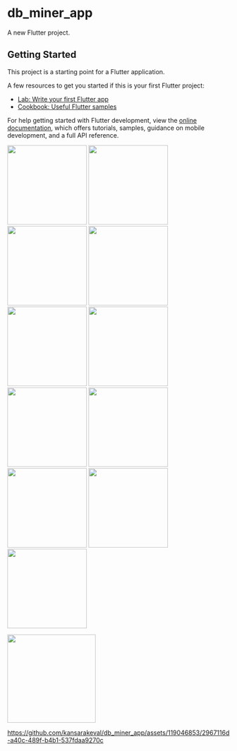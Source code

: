 # db_miner_app

A new Flutter project.

## Getting Started

This project is a starting point for a Flutter application.

A few resources to get you started if this is your first Flutter project:

- [Lab: Write your first Flutter app](https://docs.flutter.dev/get-started/codelab)
- [Cookbook: Useful Flutter samples](https://docs.flutter.dev/cookbook)

For help getting started with Flutter development, view the
[online documentation](https://docs.flutter.dev/), which offers tutorials,
samples, guidance on mobile development, and a full API reference.

<p>
  <img src="https://github.com/kansarakeval/db_miner_app/assets/119046853/99548ba9-af61-44c6-a0cc-fd1fb435f076" hight="450" width="180">
  <img src="https://github.com/kansarakeval/db_miner_app/assets/119046853/79cf23a0-0c28-4a4a-a2d6-5086d6cc9202" hight="450" width="180">
  <img src="https://github.com/kansarakeval/db_miner_app/assets/119046853/a1d6252d-77c7-4822-b9de-610376549725" hight="450" width="180">
  <img src="https://github.com/kansarakeval/db_miner_app/assets/119046853/cdc677e2-6d5a-452d-9adb-76d21b756b47" hight="450" width="180">
  <img src="https://github.com/kansarakeval/db_miner_app/assets/119046853/834a301f-8174-4ce4-bc6f-d7601de434eb" hight="450" width="180">
  <img src="https://github.com/kansarakeval/db_miner_app/assets/119046853/fb3828ce-d16a-4ea3-a85d-2c2cd49d504b" hight="450" width="180">
  <img src="https://github.com/kansarakeval/db_miner_app/assets/119046853/ab769bc2-8817-4de7-9b6e-65e1eda285b1" hight="450" width="180">
  <img src="https://github.com/kansarakeval/db_miner_app/assets/119046853/4b0fb20b-903b-4f2e-8fc6-adb4221a9268" hight="450" width="180">
  <img src="https://github.com/kansarakeval/db_miner_app/assets/119046853/1b6a4651-6e8c-4231-9da0-b904f32245b1" hight="450" width="180">
  <img src="https://github.com/kansarakeval/db_miner_app/assets/119046853/d2741fdb-352b-4a4c-abdb-63662753fb9b" hight="450" width="180">
  <img src="https://github.com/kansarakeval/db_miner_app/assets/119046853/e794cff1-6369-4df0-936d-7aaf139a823f" hight="450" width="180">
  
</p>

<a href = "https://drive.google.com/file/d/12pphZCCiJ249tt3t6ZGOWxGbGUhUqY_R/view?usp=sharing"> <img src="https://github.com/kansarakeval/sky_scrapper_app/assets/119046853/cc98c60b-c207-4349-8db0-29a3fee5b2fc" width="200"> </a>

https://github.com/kansarakeval/db_miner_app/assets/119046853/2967116d-a40c-489f-b4b1-537fdaa9270c



